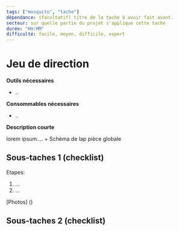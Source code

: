```yaml
---
tags: ["mosquito", "tache"]
dépendance: (facultatif) titre de la tache à avoir fait avant. 
secteur: sur quelle partie du projet s'applique cette tache
durée: "HH:MM"
difficulté: facile, moyen, difficile, expert
---
```


# Jeu de direction

**Outils nécessaires**

* ..

**Consommables nécessaires**

* ..

**Description courte**

lorem ipsum.... + Schéma de lap pièce globale


## Sous-taches 1 (checklist)


Etapes:
1) ...
2) ...

[Photos] ()

## Sous-taches 2 (checklist)







